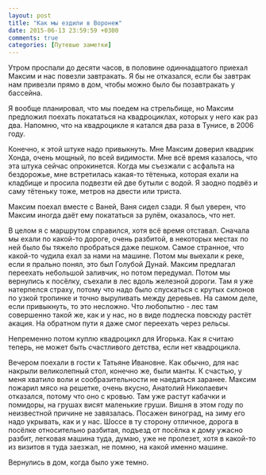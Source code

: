 ```yaml
---
layout: post
title: "Как мы ездили в Воронеж"
date: 2015-06-13 23:59:59 +0300
comments: true
categories: [Путевые заметки]
---
```

Утром проспали до десяти часов, в половине одиннадцатого приехал Максим и нас повезли завтракать. Я бы не отказался, если бы завтрак нам привезли прямо в дом, чтобы можно было бы позавтракать у бассейна.

Я вообще планировал, что мы поедем на стрельбище, но Максим предложил поехать покататься на квадроциклах, которых у него как раз два. Напомню, что на квадроцикле я катался два раза в Тунисе, в 2006 году.

Конечно, к этой штуке надо привыкнуть. Мне Максим доверил квадрик Хонда, очень мощный, по всей видимости. Мне всё время казалось, что эта штука сейчас опрокинется. Когда мы съезжали с асфальта на бездорожье, мне встретилась какая-то тётенька, которая ехали на кладбище и просила подвезти ей две бутыли с водой. Я заодно подвёз и саму тётеньку тоже, метров на двести или триста. 

Максим поехал вместе с Ваней, Ваня сидел сзади. Я был уверен, что Максим иногда даёт ему покататься за рулём, оказалось, что нет.

В целом я с маршрутом справился, хотя всё время отставал. Сначала мы ехали по какой-то дороге, очень разбитой, в некоторых местах по ней было бы тяжело пробраться даже пешком. Самое странное, что какой-то чудила ехал за нами на машине. Потом мы выехали к реке, если я прально понял, это был Голубой Дунай. Максим предлагал переехать небольшой заливчик, но потом передумал. Потом мы вернулись к посёлку, съехали в лес вдоль железной дороги. Там я уже натерпелся страху, потому что надо было спускаться с крутых склонов по узкой тропинке и точно выруливать между деревьев. На самом деле, если привыкнуть, то это несложно. Что любопытно - лес там совершенно такой же, как и у нас, но в виде подлеска повсюду растёт акация. На обратном пути я даже смог переехать через рельсы.

Непременно потом куплю квадроцикл для Игорька. Как я считаю теперь, не может быть счастливого детства, если нет квадроцикла.

Вечером поехали в гости к Татьяне Ивановне. Как обычно, для нас накрыли великолепный стол, конечно же, были манты. К счастью, у меня хватило воли и сообразительности не наедаться заранее. Максим пожарил мясо на решетке, очень вкусно, Анатолий Николаевич отказался, потому что оно с кровью. Там уже растут кабачки и помидоры, на грушах висят маленькие груши. Вишня в этом году по неизвестной причине не завязалась. Посажен виноград, на зиму его надо укрывать, как и у нас. Шоссе в ту сторону отличное, дорога в посёлке относительно разбитая, подъезд от посёлка к дому ужасно разбит, легковая машина туда, думаю, уже не пролезет, хотя в какой-то из визитов я туда заезжал, не помню, на какой именно машине.

Вернулись в дом, когда было уже темно.
